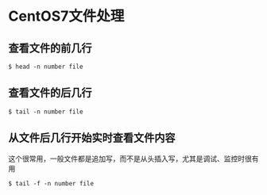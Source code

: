 # CentOS7文件处理

## 查看文件的前几行

```shell
$ head -n number file
```

## 查看文件的后几行

```shell
$ tail -n number file
```

## 从文件后几行开始实时查看文件内容

这个很常用，一般文件都是追加写，而不是从头插入写，尤其是调试、监控时很有用

```shell
$ tail -f -n number file
```